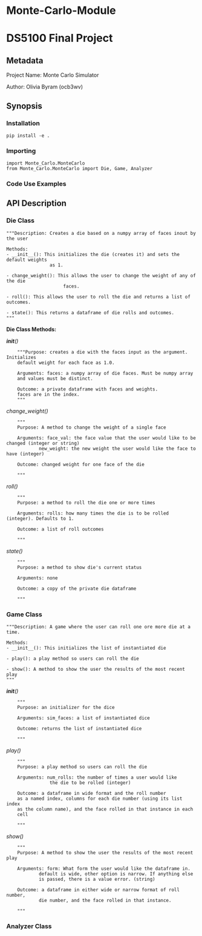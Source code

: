 # Monte-Carlo-Module 
# DS5100 Final Project

## Metadata

Project Name: Monte Carlo Simulator

Author: Olivia Byram (ocb3wv)

## Synopsis

### Installation

```
pip install -e .
```

### Importing

```
import Monte_Carlo.MonteCarlo
from Monte_Carlo.MonteCarlo import Die, Game, Analyzer
```

### Code Use Examples

## API Description

### Die Class

    """Description: Creates a die based on a numpy array of faces inout by the user

    Methods:
    - __init__(): This initializes the die (creates it) and sets the default weights
                    as 1.

    - change_weight(): This allows the user to change the weight of any of the die
                         faces.

    - roll(): This allows the user to roll the die and returns a list of outcomes.

    - state(): This returns a dataframe of die rolls and outcomes. 
    """

**Die Class Methods:**

*__init__()*

        """Purpose: creates a die with the faces input as the argument. Initializes
        default weight for each face as 1.0.

        Arguments: faces: a numpy array of die faces. Must be numpy array
        and values must be distinct.

        Outcome: a private dataframe with faces and weights.
        faces are in the index.
        """

*change_weight()*

        """
        Purpose: A method to change the weight of a single face

        Arguments: face_val: the face value that the user would like to be changed (integer or string)
                new_weight: the new weight the user would like the face to have (integer)

        Outcome: changed weight for one face of the die
    
        """

*roll()*

        """
        Purpose: a method to roll the die one or more times

        Arguments: rolls: how many times the die is to be rolled (integer). Defaults to 1.

        Outcome: a list of roll outcomes
    
        """

*state()*

        """
        Purpose: a method to show die's current status

        Arguments: none

        Outcome: a copy of the private die dataframe
    
        """


### Game Class

    """Description: A game where the user can roll one ore more die at a time.

    Methods:
    - __init__(): This initializes the list of instantiated die

    - play(): a play method so users can roll the die

    - show(): A method to show the user the results of the most recent play
    """

*__init__()*

        """
        Purpose: an initializer for the dice

        Arguments: sim_faces: a list of instantiated dice

        Outcome: returns the list of instantiated dice
    
        """

*play()*

        """
        Purpose: a play method so users can roll the die

        Arguments: num_rolls: the number of times a user would like
                    the die to be rolled (integer)
            
        Outcome: a dataframe in wide format and the roll number
        as a named index, columns for each die number (using its list index
        as the column name), and the face rolled in that instance in each
        cell
    
        """

*show()*

        """
        Purpose: A method to show the user the results of the most recent play

        Arguments: form: What form the user would like the dataframe in.
                default is wide, other option is narrow. If anything else
                is passed, there is a value error. (string)

        Outcome: a dataframe in either wide or narrow format of roll number,
                die number, and the face rolled in that instance.
    
        """

### Analyzer Class
